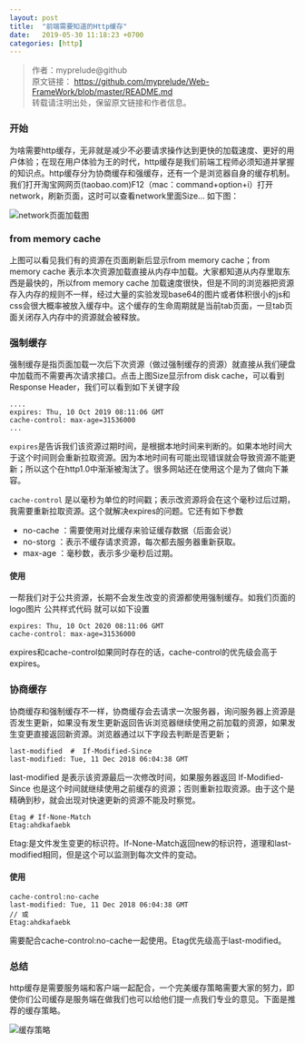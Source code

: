 ```yaml
---
layout: post
title:  "前端需要知道的Http缓存"
date:   2019-05-30 11:18:23 +0700
categories: [http]
---
```


>作者：myprelude@github  
原文链接： https://github.com/myprelude/Web-FrameWork/blob/master/README.md  
转载请注明出处，保留原文链接和作者信息。

### 开始
为啥需要http缓存，无非就是减少不必要请求操作达到更快的加载速度、更好的用户体验；在现在用户体验为王的时代，http缓存是我们前端工程师必须知道并掌握的知识点。http缓存分为协商缓存和强缓存，还有一个是浏览器自身的缓存机制。我们打开淘宝网网页(taobao.com)F12（mac：command+option+i）打开network，刷新页面，这时可以查看network里面Size... 如下图：

![network页面加载图](../../Image/1557931197907.jpg)


### from memory cache
上图可以看见我们有的资源在页面刷新后显示from memory cache；from memory cache 表示本次资源加载直接从内存中加载。大家都知道从内存里取东西是最快的，所以from memory cache 加载速度很快，但是不同的浏览器把资源存入内存的规则不一样，经过大量的实验发现base64的图片或者体积很小的js和css会很大概率被放入缓存中。这个缓存的生命周期就是当前tab页面，一旦tab页面关闭存入内存中的资源就会被释放。

### 强制缓存
强制缓存是指页面加载一次后下次资源（做过强制缓存的资源）就直接从我们硬盘中加载而不需要再次请求接口。点击上图Size显示from disk cache，可以看到Response Header，我们可以看到如下关键字段

```
....
expires: Thu, 10 Oct 2019 08:11:06 GMT
cache-control: max-age=31536000
...
```
`expires`是告诉我们该资源过期时间，是根据本地时间来判断的。如果本地时间大于这个时间则会重新拉取资源。因为本地时间有可能出现错误就会导致资源不能更新；所以这个在http1.0中渐渐被淘汰了。很多网站还在使用这个是为了做向下兼容。

`cache-control` 是以毫秒为单位的时间戳；表示改资源将会在这个毫秒过后过期，我需要重新拉取资源。这个就解决expires的问题。它还有如下参数

* no-cache ：需要使用对比缓存来验证缓存数据（后面会说）
* no-storg ：表示不缓存请求资源，每次都去服务器重新获取。
* max-age ：毫秒数，表示多少毫秒后过期。

#### 使用
一帮我们对于公共资源，长期不会发生改变的资源都使用强制缓存。如我们页面的logo图片 公共样式代码 就可以如下设置

```
expires: Thu, 10 Oct 2020 08:11:06 GMT
cache-control: max-age=31536000
```
expires和cache-control如果同时存在的话，cache-control的优先级会高于expires。


### 协商缓存
协商缓存和强制缓存不一样，协商缓存会去请求一次服务器，询问服务器上资源是否发生更新，如果没有发生更新返回告诉浏览器继续使用之前加载的资源，如果发生变更直接返回新资源。浏览器通过以下字段去判断是否更新；

```
last-modified  #  If-Modified-Since
last-modified: Tue, 11 Dec 2018 06:04:38 GMT
```
last-modified 是表示该资源最后一次修改时间，如果服务器返回 If-Modified-Since 也是这个时间就继续使用之前缓存的资源；否则重新拉取资源。由于这个是精确到秒，就会出现对快速更新的资源不能及时察觉。

```
Etag # If-None-Match 
Etag:ahdkafaebk
```
Etag:是文件发生变更的标识符。If-None-Match返回new的标识符，道理和last-modified相同，但是这个可以监测到每次文件的变动。

#### 使用

```
cache-control:no-cache
last-modified: Tue, 11 Dec 2018 06:04:38 GMT
// 或
Etag:ahdkafaebk
```
需要配合cache-control:no-cache一起使用。Etag优先级高于last-modified。

### 总结
http缓存是需要服务端和客户端一起配合，一个完美缓存策略需要大家的努力，即使你们公司缓存是服务端在做我们也可以给他们提一点我们专业的意见。下面是推荐的缓存策略。

![缓存策略](https://user-gold-cdn.xitu.io/2018/8/13/16531214dfa218be?imageView2/0/w/1280/h/960/format/webp/ignore-error/1)
















